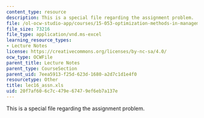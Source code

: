```yaml
---
content_type: resource
description: This is a special file regarding the assignment problem.
file: /ol-ocw-studio-app/courses/15-053-optimization-methods-in-management-science-spring-2013/20f7af606c7c479e67479ef6eb7a137e_lec16_assn.xls
file_size: 73216
file_type: application/vnd.ms-excel
learning_resource_types:
- Lecture Notes
license: https://creativecommons.org/licenses/by-nc-sa/4.0/
ocw_type: OCWFile
parent_title: Lecture Notes
parent_type: CourseSection
parent_uid: 7eea5913-f25d-623d-1680-a2d7c1d1e4f0
resourcetype: Other
title: lec16_assn.xls
uid: 20f7af60-6c7c-479e-6747-9ef6eb7a137e
---
```

This is a special file regarding the assignment problem.